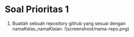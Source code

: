 # Soal Prioritas 1

1. Buatlah sebuah repository github yang sesuai dengan namaKelas_namaKlaian.
   !(screenshoot/nama-repo.png)
